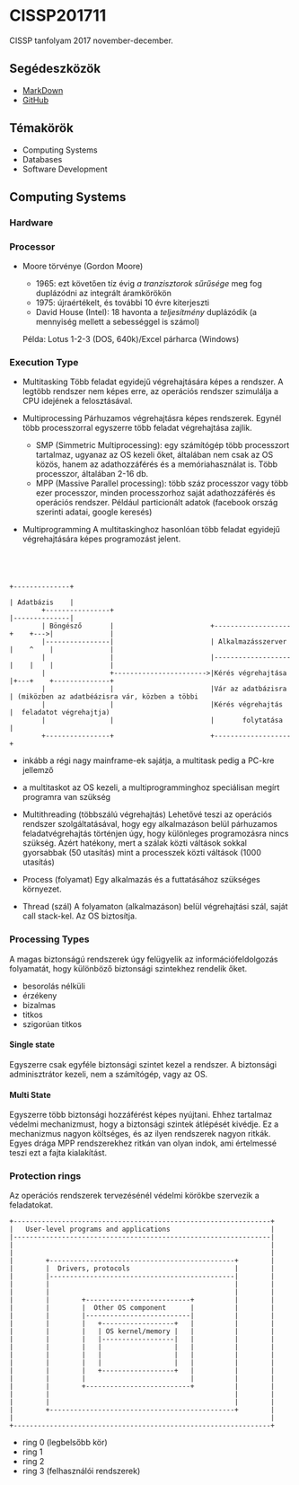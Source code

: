 # CISSP201711
CISSP tanfolyam 2017 november-december.

## Segédeszközök
- [MarkDown](https://github.com/adam-p/markdown-here/wiki/Markdown-Cheatsheet)
- [GitHub](https://github.com/gplesz/CISSP201711)

## Témakörök
- Computing Systems
- Databases
- Software Development

## Computing Systems
### Hardware
### Processor
- Moore törvénye (Gordon Moore)
  - 1965: ezt követően tíz évig _a tranzisztorok sűrűsége_ meg fog duplázódni az integrált áramkörökön
  - 1975: újraértékelt, és további 10 évre kiterjeszti
  - David House (Intel): 18 havonta a _teljesítmény_ duplázódik (a mennyiség mellett a sebességgel is számol)

  Példa: Lotus 1-2-3 (DOS, 640k)/Excel párharca (Windows)

### Execution Type
- Multitasking
Több feladat egyidejű végrehajtására képes a rendszer. A legtöbb rendszer nem képes erre, az operációs rendszer szimulálja a CPU idejének a felosztásával.

- Multiprocessing
Párhuzamos végrehajtásra képes rendszerek. Egynél több processzorral egyszerre több feladat végrehajtása zajlik.
  - SMP (Simmetric Multiprocessing): egy számítógép több processzort tartalmaz, ugyanaz az OS kezeli őket, általában nem csak az OS közös, hanem az adathozzáférés és a memóriahasználat is. Több processzor, általában 2-16 db.
  - MPP (Massive Parallel processing): több száz processzor vagy több ezer processzor, minden processzorhoz saját adathozzáférés és operációs rendszer. Például particionált adatok (facebook ország szerinti adatai, google keresés)

- Multiprogramming
A multitaskinghoz hasonlóan több feladat egyidejű végrehajtására képes programozást jelent.

```



                                                                                +--------------+
                                                                                | Adatbázis    |
        +----------------+                                                      |--------------|
        | Böngésző       |                        +-------------------+    +--->|              |
        |----------------|                        | Alkalmazásszerver |    ^    |              |
        |                |                        |-------------------|    |    |              |
        |                +----------------------->|Kérés végrehajtása |+---+    +--------------+
        |                |                        |Vár az adatbázisra | (miközben az adatbéázisra vár, közben a többi 
        |                |                        |Kérés végrehajtás  |  feladatot végrehajtja)
        |                |                        |       folytatása  |
        +----------------+                        +-------------------+
```
   - inkább a régi nagy mainframe-ek sajátja, a multitask pedig a PC-kre jellemző
   - a multitaskot az OS kezeli, a multiprogramminghoz speciálisan megírt programra van szükség

- Multithreading (többszálú végrehajtás)
  Lehetővé teszi az operációs rendszer szolgáltatásával, hogy egy alkalmazáson belül párhuzamos feladatvégrehajtás történjen úgy, hogy különleges programozásra nincs szükség. Azért hatékony, mert a szálak közti váltások sokkal gyorsabbak (50 utasítás) mint a processzek közti váltások (1000 utasítás)

- Process (folyamat)
  Egy alkalmazás és a futtatásához szükséges környezet.
- Thread  (szál)
  A folyamaton (alkalmazáson) belül végrehajtási szál, saját call stack-kel. Az OS biztosítja. 

### Processing Types
A magas biztonságú rendszerek úgy felügyelik az információfeldolgozás folyamatát, hogy különböző biztonsági szintekhez rendelik őket.
- besorolás nélküli
- érzékeny
- bizalmas
- titkos
- szigorúan titkos

#### Single state
Egyszerre csak egyféle biztonsági szintet kezel a rendszer. A biztonsági adminisztrátor kezeli, nem a számítógép, vagy az OS.

#### Multi State
Egyszerre több biztonsági hozzáférést képes nyújtani. Ehhez tartalmaz védelmi mechanizmust, hogy a biztonsági szintek átlépését kivédje. Ez a mechanizmus nagyon költséges, és az ilyen rendszerek nagyon ritkák. Egyes drága MPP rendszerekhez ritkán van olyan indok, ami értelmessé teszi ezt a fajta kialakítást.

### Protection rings
Az operációs rendszerek tervezésénél védelmi körökbe szervezik a feladatokat.

```
+----------------------------------------------------------------+
|   User-level programs and applications                         |
|----------------------------------------------------------------|
|                                                                |
|                                                                |
|        +----------------------------------------------+        |
|        |  Drivers, protocols                          |        |
|        |----------------------------------------------|        |
|        |                                              |        |
|        |                                              |        |
|        |        +--------------------------+          |        |
|        |        |  Other OS component      |          |        |
|        |        |--------------------------|          |        |
|        |        |   +------------------+   |          |        |
|        |        |   | OS kernel/memory |   |          |        |
|        |        |   |------------------|   |          |        |
|        |        |   |                  |   |          |        |
|        |        |   |                  |   |          |        |
|        |        |   |                  |   |          |        |
|        |        |   +------------------+   |          |        |
|        |        |                          |          |        |
|        |        +--------------------------+          |        |
|        |                                              |        |
|        |                                              |        |
|        +----------------------------------------------+        |
|                                                                |
+----------------------------------------------------------------+
```
- ring 0 (legbelsőbb kör)
- ring 1
- ring 2
- ring 3 (felhasználói rendszerek)


